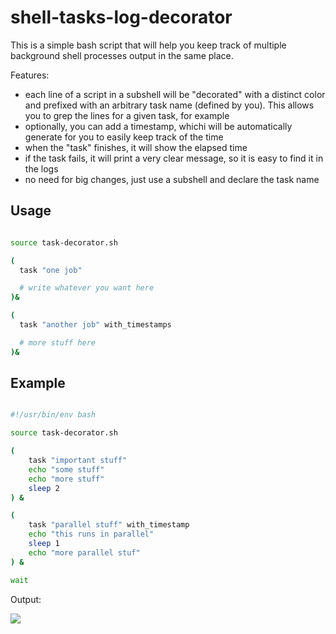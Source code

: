 # shell-tasks-log-decorator

This is a simple bash script that will help you keep track of multiple
background shell processes output in the same place.

Features:
- each line of a script in a subshell will be "decorated" with a distinct
  color and prefixed with an arbitrary task name (defined by you). This
  allows you to grep the lines for a given task, for example
- optionally, you can add a timestamp, whichi will be automatically
  generate for you to easily keep track of the time
- when the "task" finishes, it will show the elapsed time
- if the task fails, it will print a very clear message, so it is easy to
  find it in the logs
- no need for big changes, just use a subshell and declare the task name

## Usage

```sh

source task-decorator.sh

(
  task "one job"

  # write whatever you want here
)&

(
  task "another job" with_timestamps

  # more stuff here
)&
```

## Example

```sh

#!/usr/bin/env bash

source task-decorator.sh

(
    task "important stuff"
    echo "some stuff"
    echo "more stuff"
    sleep 2
) &    

(
    task "parallel stuff" with_timestamp
    echo "this runs in parallel"
    sleep 1
    echo "more parallel stuf"
) &    

wait
```

Output:

![](example.png)

